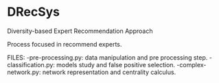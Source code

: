 # DRecSys
Diversity-based Expert Recommendation Approach

Process focused in recommend experts.

FILES:
  -pre-processing.py: data manipulation and pre processing step.
  -classification.py: models study and false positive selection.
  -complex-network.py: network representation and centrality calculus.
